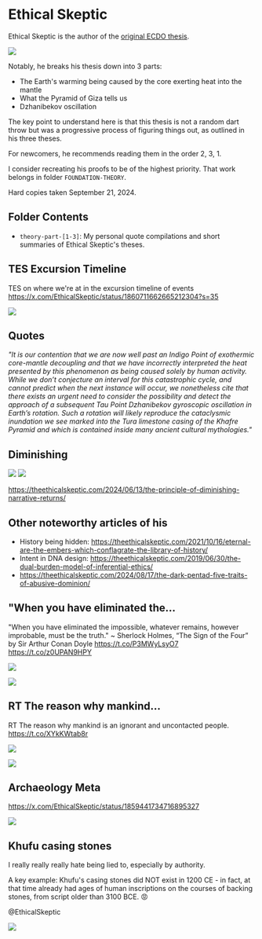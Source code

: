 # Ethical Skeptic

Ethical Skeptic is the author of the [original ECDO thesis](https://theethicalskeptic.com/2024/05/23/master-exothermic-core-mantle-decoupling-dzhanibekov-oscillation-theory/).

![](img/ecdo.webp)

Notably, he breaks his thesis down into 3 parts:
- The Earth's warming being caused by the core exerting heat into the mantle
- What the Pyramid of Giza tells us
- Dzhanibekov oscillation

The key point to understand here is that this thesis is not a random dart throw but was a progressive process of figuring things out, as outlined in his three theses.

For newcomers, he recommends reading them in the order 2, 3, 1.

I consider recreating his proofs to be of the highest priority. That work belongs in folder `FOUNDATION-THEORY`.

Hard copies taken September 21, 2024.

## Folder Contents

- `theory-part-[1-3]`: My personal quote compilations and short summaries of Ethical Skeptic's theses.

## TES Excursion Timeline

TES on where we're at in the excursion timeline of events https://x.com/EthicalSkeptic/status/1860711662665212304?s=35

![](img/photo_6021@24-11-2024_17-49-16.jpg)

## Quotes

*"It is our contention that we are now well past an Indigo Point of exothermic core-mantle decoupling and that we have incorrectly interpreted the heat presented by this phenomenon as being caused solely by human activity. While we don’t conjecture an interval for this catastrophic cycle, and cannot predict when the next instance will occur, we nonetheless cite that there exists an urgent need to consider the possibility and detect the approach of a subsequent Tau Point Dzhanibekov gyroscopic oscillation in Earth’s rotation. Such a rotation will likely reproduce the cataclysmic inundation we see marked into the Tura limestone casing of the Khafre Pyramid and which is contained inside many ancient cultural mythologies."*

## Diminishing

![](img/diminishing1.jpg)
![](img/diminishing2.jpg)

https://theethicalskeptic.com/2024/06/13/the-principle-of-diminishing-narrative-returns/

## Other noteworthy articles of his

- History being hidden: https://theethicalskeptic.com/2021/10/16/eternal-are-the-embers-which-conflagrate-the-library-of-history/
- Intent in DNA design: https://theethicalskeptic.com/2019/06/30/the-dual-burden-model-of-inferential-ethics/
- https://theethicalskeptic.com/2024/08/17/the-dark-pentad-five-traits-of-abusive-dominion/

## "When you have eliminated the...

"When you have eliminated the impossible, whatever remains, however improbable, must be the truth." ~ Sherlock Holmes, “The Sign of the Four” by Sir Arthur Conan Doyle https://t.co/P3MWyLsyO7 https://t.co/z0UPAN9HPY

![](img/1795416645009092938-GOqZzobWAAAGbcr.png)

![](img/1795416645009092938-GOqZzoRWwAAN1nk.jpg)

## RT The reason why mankind...

RT The reason why mankind is an ignorant and uncontacted people. https://t.co/XYkKWtab8r

![](img/1811508706888364065-GSPE5VxaoAAK2D9.jpg)

![](img/1811508706888364065-GSPE5VoWEAA2929.png)

## Archaeology Meta

https://x.com/EthicalSkeptic/status/1859441734716895327

![](img/photo_5986@21-11-2024_15-41-14.jpg)

## Khufu casing stones

I really really really hate being lied to, especially by authority.

A key example: Khufu's casing stones did NOT exist in 1200 CE - in fact, at that time already had ages of human inscriptions on the courses of backing stones, from script older than 3100 BCE. 😡

@EthicalSkeptic

![](img/photo_5987@21-11-2024_18-52-15.jpg)

